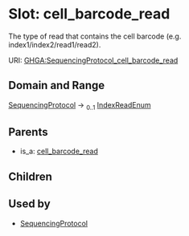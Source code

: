 
# Slot: cell_barcode_read


The type of read that contains the cell barcode (e.g. index1/index2/read1/read2).

URI: [GHGA:SequencingProtocol_cell_barcode_read](https://w3id.org/GHGA/SequencingProtocol_cell_barcode_read)


## Domain and Range

[SequencingProtocol](SequencingProtocol.md) &#8594;  <sub>0..1</sub> [IndexReadEnum](IndexReadEnum.md)

## Parents

 *  is_a: [cell_barcode_read](cell_barcode_read.md)

## Children


## Used by

 * [SequencingProtocol](SequencingProtocol.md)
